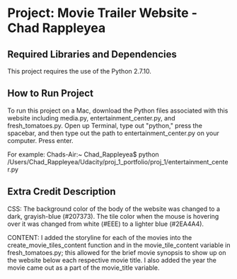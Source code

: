 Project: Movie Trailer Website  - Chad Rappleyea
================================

Required Libraries and Dependencies
-----------------------------------
This project requires the use of the Python 2.7.10.


How to Run Project
------------------
To run this project on a Mac, download the Python files associated with this website including media.py, entertainment_center.py, and fresh_tomatoes.py. Open up Terminal, type out "python," press the spacebar, and then type out the path to entertainment_center.py on your computer. Press enter. 

For example:
Chads-Air:~ Chad_Rappleyea$ python /Users/Chad_Rappleyea/Udacity/proj_1_portfolio/proj_1/entertainment_center.py

Extra Credit Description
------------------------
CSS:
The background color of the body of the website was changed to a dark, grayish-blue (#207373). The tile color when the mouse is hovering over it was changed from white (#EEE) to a lighter blue (#2EA4A4).

CONTENT:
I added the storyline for each of the movies into the create_movie_tiles_content function and in the movie_tile_content variable in fresh_tomatoes.py; this allowed for the brief movie synopsis to show up on the website below each respective movie title. I also added the year the movie came out as a part of the movie_title variable.

